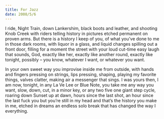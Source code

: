```yaml
---
title: For Jazz
date: 2008/5/6
---
```

I ride, Night Train, down Lankershim,
black boots and leather, and
shooting Knob Creek with riders
telling history in pictures
etched permanent on proven arms.
But there is a history I keep of you,
of what you’ve done to me in those dark rooms,
with liquor in a glass, and liquid changes
spilling out a front door, filling
for a moment the street with your loud
cut-time easy laugh that sounds, God,
exactly like her, exactly like another round,
exactly like tonight, possibly –
you know, whatever I want, or
whatever you want.

In your own sweet way you improvise
inside me from outside, with hands and fingers
pressing on strings, lips pressing, shaping,
playing my favorite things, valves clatter,
making air a messenger that sings.
I was yours then, I am now, tonight,
in any La Ve Lee or Blue Note,
you take me any way you want, slow, down,
cut, in a minor key, or any two five
one giant step cycle, roaring down Sunset
up at dawn, hours since the last shot,
an hour since the last fuck you but you’re
still in my head and that’s the history
you make in me, etched in dreams an endless
solo break that has changed the way I everything.
